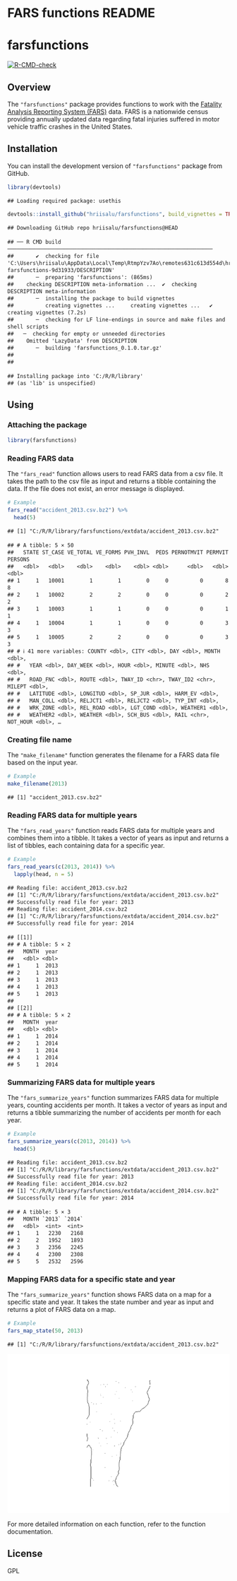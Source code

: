 FARS functions README
================

# farsfunctions

<!-- badges: start -->

[![R-CMD-check](https://github.com/hriisalu/farsfunctions/actions/workflows/R-CMD-check.yaml/badge.svg)](https://github.com/hriisalu/farsfunctions/actions/workflows/R-CMD-check.yaml)
<!-- badges: end -->

## Overview

The `"farsfunctions"` package provides functions to work with the
[Fatality Analysis Reporting System
(FARS)](https://www.nhtsa.gov/research-data/fatality-analysis-reporting-system-fars)
data. FARS is a nationwide census providing annually updated data
regarding fatal injuries suffered in motor vehicle traffic crashes in
the United States.

## Installation

You can install the development version of `"farsfunctions"` package
from GitHub.

``` r
library(devtools)
```

    ## Loading required package: usethis

``` r
devtools::install_github("hriisalu/farsfunctions", build_vignettes = TRUE, force = TRUE)
```

    ## Downloading GitHub repo hriisalu/farsfunctions@HEAD

    ## ── R CMD build ─────────────────────────────────────────────────────────────────
    ##       ✔  checking for file 'C:\Users\hriisalu\AppData\Local\Temp\RtmpYzv7Ao\remotes631c613d554d\hriisalu-farsfunctions-9d31933/DESCRIPTION'
    ##       ─  preparing 'farsfunctions': (865ms)
    ##    checking DESCRIPTION meta-information ...  ✔  checking DESCRIPTION meta-information
    ##       ─  installing the package to build vignettes
    ##          creating vignettes ...     creating vignettes ...   ✔  creating vignettes (7.2s)
    ##       ─  checking for LF line-endings in source and make files and shell scripts
    ##   ─  checking for empty or unneeded directories
    ##    Omitted 'LazyData' from DESCRIPTION
    ##       ─  building 'farsfunctions_0.1.0.tar.gz'
    ##      
    ## 

    ## Installing package into 'C:/R/R/library'
    ## (as 'lib' is unspecified)

## Using

### Attaching the package

``` r
library(farsfunctions)
```

### Reading FARS data

The `"fars_read"` function allows users to read FARS data from a csv
file. It takes the path to the csv file as input and returns a tibble
containing the data. If the file does not exist, an error message is
displayed.

``` r
# Example
fars_read("accident_2013.csv.bz2") %>% 
  head(5)
```

    ## [1] "C:/R/R/library/farsfunctions/extdata/accident_2013.csv.bz2"

    ## # A tibble: 5 × 50
    ##   STATE ST_CASE VE_TOTAL VE_FORMS PVH_INVL  PEDS PERNOTMVIT PERMVIT PERSONS
    ##   <dbl>   <dbl>    <dbl>    <dbl>    <dbl> <dbl>      <dbl>   <dbl>   <dbl>
    ## 1     1   10001        1        1        0     0          0       8       8
    ## 2     1   10002        2        2        0     0          0       2       2
    ## 3     1   10003        1        1        0     0          0       1       1
    ## 4     1   10004        1        1        0     0          0       3       3
    ## 5     1   10005        2        2        0     0          0       3       3
    ## # ℹ 41 more variables: COUNTY <dbl>, CITY <dbl>, DAY <dbl>, MONTH <dbl>,
    ## #   YEAR <dbl>, DAY_WEEK <dbl>, HOUR <dbl>, MINUTE <dbl>, NHS <dbl>,
    ## #   ROAD_FNC <dbl>, ROUTE <dbl>, TWAY_ID <chr>, TWAY_ID2 <chr>, MILEPT <dbl>,
    ## #   LATITUDE <dbl>, LONGITUD <dbl>, SP_JUR <dbl>, HARM_EV <dbl>,
    ## #   MAN_COLL <dbl>, RELJCT1 <dbl>, RELJCT2 <dbl>, TYP_INT <dbl>,
    ## #   WRK_ZONE <dbl>, REL_ROAD <dbl>, LGT_COND <dbl>, WEATHER1 <dbl>,
    ## #   WEATHER2 <dbl>, WEATHER <dbl>, SCH_BUS <dbl>, RAIL <chr>, NOT_HOUR <dbl>, …

### Creating file name

The `"make_filename"` function generates the filename for a FARS data
file based on the input year.

``` r
# Example
make_filename(2013)
```

    ## [1] "accident_2013.csv.bz2"

### Reading FARS data for multiple years

The `"fars_read_years"` function reads FARS data for multiple years and
combines them into a tibble. It takes a vector of years as input and
returns a list of tibbles, each containing data for a specific year.

``` r
# Example
fars_read_years(c(2013, 2014)) %>% 
  lapply(head, n = 5)
```

    ## Reading file: accident_2013.csv.bz2 
    ## [1] "C:/R/R/library/farsfunctions/extdata/accident_2013.csv.bz2"
    ## Successfully read file for year: 2013 
    ## Reading file: accident_2014.csv.bz2 
    ## [1] "C:/R/R/library/farsfunctions/extdata/accident_2014.csv.bz2"
    ## Successfully read file for year: 2014

    ## [[1]]
    ## # A tibble: 5 × 2
    ##   MONTH  year
    ##   <dbl> <dbl>
    ## 1     1  2013
    ## 2     1  2013
    ## 3     1  2013
    ## 4     1  2013
    ## 5     1  2013
    ## 
    ## [[2]]
    ## # A tibble: 5 × 2
    ##   MONTH  year
    ##   <dbl> <dbl>
    ## 1     1  2014
    ## 2     1  2014
    ## 3     1  2014
    ## 4     1  2014
    ## 5     1  2014

### Summarizing FARS data for multiple years

The `"fars_summarize_years"` function summarizes FARS data for multiple
years, counting accidents per month. It takes a vector of years as input
and returns a tibble summarizing the number of accidents per month for
each year.

``` r
# Example
fars_summarize_years(c(2013, 2014)) %>% 
  head(5)
```

    ## Reading file: accident_2013.csv.bz2 
    ## [1] "C:/R/R/library/farsfunctions/extdata/accident_2013.csv.bz2"
    ## Successfully read file for year: 2013 
    ## Reading file: accident_2014.csv.bz2 
    ## [1] "C:/R/R/library/farsfunctions/extdata/accident_2014.csv.bz2"
    ## Successfully read file for year: 2014

    ## # A tibble: 5 × 3
    ##   MONTH `2013` `2014`
    ##   <dbl>  <int>  <int>
    ## 1     1   2230   2168
    ## 2     2   1952   1893
    ## 3     3   2356   2245
    ## 4     4   2300   2308
    ## 5     5   2532   2596

### Mapping FARS data for a specific state and year

The `"fars_summarize_years"` function shows FARS data on a map for a
specific state and year. It takes the state number and year as input and
returns a plot of FARS data on a map.

``` r
# Example
fars_map_state(50, 2013)
```

    ## [1] "C:/R/R/library/farsfunctions/extdata/accident_2013.csv.bz2"

![](README_files/figure-gfm/unnamed-chunk-7-1.png)<!-- -->

For more detailed information on each function, refer to the function
documentation.

## License

GPL
